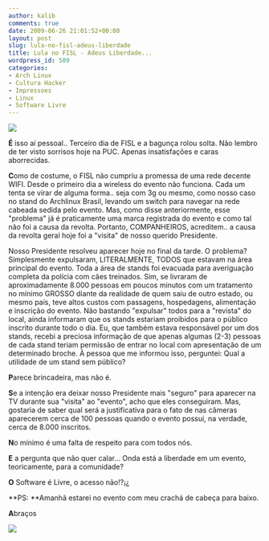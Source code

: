```yaml
---
author: kalib
comments: true
date: 2009-06-26 21:01:52+00:00
layout: post
slug: lula-no-fisl-adeus-liberdade
title: Lula no FISL - Adeus Liberdade...
wordpress_id: 509
categories:
- Arch Linux
- Cultura Hacker
- Impressoes
- Linux
- Software Livre
---
```


[![](http://4.bp.blogspot.com/_OJ0qwkgKMzI/R_PsBaOtnZI/AAAAAAAAA9k/PFmyyDTrxFQ/s400/lula+com+pinguim.JPG)](http://4.bp.blogspot.com/_OJ0qwkgKMzI/R_PsBaOtnZI/AAAAAAAAA9k/PFmyyDTrxFQ/s400/lula+com+pinguim.JPG)



**É** isso aí pessoal.. Terceiro dia de FISL e a bagunça rolou solta. Não lembro de ter visto sorrisos hoje na PUC. Apenas insatisfações e caras aborrecidas.

**C**omo de costume, o FISL não cumpriu a promessa de uma rede decente WIFI. Desde o primeiro dia a wireless do evento não funciona. Cada um tenta se virar de alguma forma.. seja com 3g ou mesmo, como nosso caso no stand do Archlinux Brasil, levando um switch para navegar na rede cabeada sedida pelo evento. Mas, como disse anteriormente, esse "problema" já é praticamente uma marca registrada do evento e como tal não foi a causa da revolta. Portanto, COMPANHEIROS, acreditem.. a causa da revolta geral hoje foi a "visita" de nosso querido Presidente.

Nosso Presidente resolveu aparecer hoje no final da tarde. O problema? Simplesmente expulsaram, LITERALMENTE, TODOS que estavam na área principal do evento. Toda a área de stands foi evacuada para averiguação completa da polícia com cães treinados. Sim, se livraram de aproximadamente 8.000 pessoas em poucos minutos com um tratamento no mínimo GROSSO diante da realidade de quem saiu de outro estado, ou mesmo país, teve altos custos com passagens, hospedagens, alimentação e inscrição do evento. Não bastando "expulsar" todos para a "revista" do local, ainda informaram que os stands estariam proibidos para o público inscrito durante todo o dia. Eu, que também estava responsável por um dos stands, recebi a preciosa informação de que apenas algumas (2-3) pessoas de cada stand teriam permissão de entrar no local com apresentação de um determinado broche. À pessoa que me informou isso, perguntei: Qual a utilidade de um stand sem público?

**P**arece brincadeira, mas não é.

**S**e a intenção era deixar nosso Presidente mais "seguro" para aparecer na TV durante sua "visita" ao "evento", acho que eles conseguiram. Mas, gostaria de saber qual será a justificativa para o fato de nas câmeras aparecerem cerca de 100 pessoas quando o evento possui, na verdade, cerca de 8.000 inscritos.

**N**o mínimo é uma falta de respeito para com todos nós.

**E** a pergunta que não quer calar... Onda está a liberdade em um evento, teoricamente, para a comunidade?

**O** Software é Livre, o acesso não!?¡¿

**PS: **Amanhã estarei no evento com meu crachá de cabeça para baixo.

**A**braços


![](http://www.marcelocavalcante.net/portal/imgs/userbar.gif)




